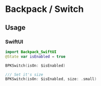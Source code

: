 # Backpack / Switch

## Usage

### SwiftUI

```swift
import Backpack_SwiftUI
@State var isEnabled = true

BPKSwitch(isOn: $isEnabled)

/// Set it's size
BPKSwitch(isOn: $isEnabled, size: .small)
```
